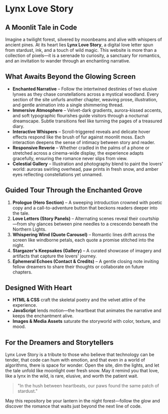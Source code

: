 # Lynx Love Story

## A Moonlit Tale in Code

Imagine a twilight forest, silvered by moonbeams and alive with whispers of ancient pines. At its heart lies **Lynx Love Story**, a digital love letter spun from stardust, ink, and a touch of wild magic. This website is more than a collection of pixels—it is a serenade to curiosity, a sanctuary for romantics, and an invitation to wander through an enchanting narrative.

## What Awaits Beyond the Glowing Screen

- **Enchanted Narrative** – Follow the intertwined destinies of two elusive lynxes as they chase constellations across a mystical woodland. Every section of the site unfurls another chapter, weaving prose, illustration, and gentle animation into a single shimmering thread.
- **Immersive Atmosphere** – Velvet-dark gradients, aurora-kissed accents, and soft typographic flourishes guide visitors through a nocturnal dreamscape. Subtle transitions feel like turning the pages of a treasured diary.
- **Interactive Whispers** – Scroll-triggered reveals and delicate hover effects respond like the brush of fur against moonlit moss. Each interaction deepens the sense of intimacy between story and reader.
- **Responsive Reverie** – Whether cradled in the palms of a phone or stretched across a cinema-wide display, the experience adapts gracefully, ensuring the romance never slips from view.
- **Celestial Gallery** – Illustration and photography blend to paint the lovers' world: auroras swirling overhead, paw prints in fresh snow, and amber eyes reflecting constellations yet unnamed.

## Guided Tour Through the Enchanted Grove

1. **Prologue (Hero Section)** – A sweeping introduction crowned with poetic copy and a call-to-adventure button that beckons readers deeper into the tale.
2. **Love Letters (Story Panels)** – Alternating scenes reveal their courtship—from shy glances between pine needles to a crescendo beneath the Northern Lights.
3. **Whispering Wind (Quote Carousel)** – Romantic lines drift across the screen like windborne petals, each quote a promise stitched into the night.
4. **Stargazer's Keepsakes (Gallery)** – A curated showcase of imagery and artifacts that capture the lovers' journey.
5. **Ephemeral Echoes (Contact & Credits)** – A gentle closing note inviting fellow dreamers to share their thoughts or collaborate on future chapters.

## Designed With Heart

- **HTML & CSS** craft the skeletal poetry and the velvet attire of the experience.
- **JavaScript** lends motion—the heartbeat that animates the narrative and keeps the enchantment alive.
- **Images & Media Assets** saturate the storyworld with color, texture, and mood.

## For the Dreamers and Storytellers

Lynx Love Story is a tribute to those who believe that technology can be tender, that code can hum with emotion, and that even in a world of algorithms, there is space for wonder. Open the site, dim the lights, and let the tale unfold like moonlight over fresh snow. May it remind you that love, like a lynx in the wild, is rare, elusive, and worth the patient wait.

> "In the hush between heartbeats, our paws found the same patch of stardust." 

May this repository be your lantern in the night forest—follow the glow and discover the romance that waits just beyond the next line of code.
